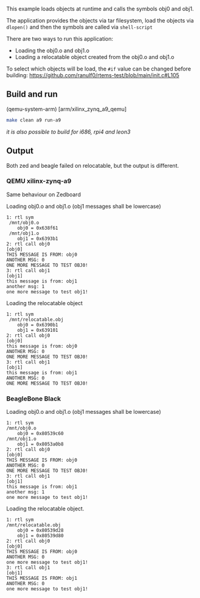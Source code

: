 This example loads objects at runtime and calls the symbols obj0 and obj1. 

The application provides the objects via tar filesystem, load the objects via `dlopen()` and then the symbols are called via `shell-script`

There are two ways to run this application:
- Loading the obj0.o and obj1.o
- Loading a relocatable object created from the obj0.o and obj1.o

To select which objects will be load, the `#if` value can be changed before building:
https://github.com/ranulf0/rtems-test/blob/main/init.c#L105


## Build and run
(qemu-system-arm) [arm/xilinx_zynq_a9_qemu]
```bash
make clean a9 run-a9
```
*it is also possible to build for i686, rpi4 and leon3*

## Output
Both zed and beagle failed on relocatable, but the output is different.

### QEMU xilinx-zynq-a9
Same behaviour on Zedboard

Loading obj0.o and obj1.o (obj1 messages shall be lowercase)
```
1: rtl sym
 /mnt/obj0.o
    obj0 = 0x638f61
 /mnt/obj1.o
    obj1 = 0x6393b1
2: rtl call obj0
[obj0]
THIS MESSAGE IS FROM: obj0
ANOTHER MSG: 0
ONE MORE MESSAGE TO TEST OBJ0!
3: rtl call obj1
[obj1]
this message is from: obj1
another msg: 1
one more message to test obj1!
```

Loading the relocatable object
```
1: rtl sym
 /mnt/relocatable.obj
    obj0 = 0x6390b1
    obj1 = 0x639101
2: rtl call obj0
[obj0]
this message is from: obj0
ANOTHER MSG: 0
ONE MORE MESSAGE TO TEST OBJ0!
3: rtl call obj1
[obj1]
this message is from: obj1
ANOTHER MSG: 0
ONE MORE MESSAGE TO TEST OBJ0!
```

### BeagleBone Black
Loading obj0.o and obj1.o (obj1 messages shall be lowercase)
```
1: rtl sym
/mnt/obj0.o
    obj0 = 0x80539c60
/mnt/obj1.o
    obj1 = 0x8053a0b8
2: rtl call obj0
[obj0]
THIS MESSAGE IS FROM: obj0
ANOTHER MSG: 0
ONE MORE MESSAGE TO TEST OBJ0!
3: rtl call obj1
[obj1]
this message is from: obj1
another msg: 1
one more message to test obj1!
```

Loading the relocatable object.
```
1: rtl sym
/mnt/relocatable.obj
    obj0 = 0x80539d28
    obj1 = 0x80539d80
2: rtl call obj0
[obj0]
THIS MESSAGE IS FROM: obj0
ANOTHER MSG: 0
one more message to test obj1!
3: rtl call obj1
[obj1]
THIS MESSAGE IS FROM: obj1
ANOTHER MSG: 0
one more message to test obj1!
```
